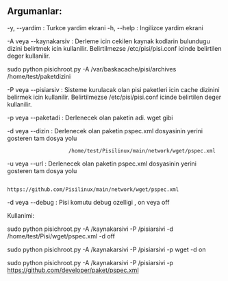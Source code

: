 
Argumanlar:
---------------------------
-y, --yardim          : Turkce yardim ekrani
-h, --help            : Ingilizce yardim ekrani

-A veya --kaynakarsiv : Derleme icin cekilen kaynak kodlarin bulundugu
                        dizini belirtmek icin kullanilir. Belirtilmezse
                        /etc/pisi/pisi.conf icinde belirtilen deger
                        kullanilir.

  sudo python pisichroot.py -A /var/baskacache/pisi/archives /home/test/paketdizini

-P veya --pisiarsiv   : Sisteme kurulacak olan pisi paketleri icin cache
                        dizinini belirmek icin kullanilir.  Belirtilmezse
                        /etc/pisi/pisi.conf icinde belirtilen deger kullanilir.

-p veya --paketadi    : Derlenecek olan paketin adi.  wget gibi

-d veya --dizin       : Derlenecek olan paketin pspec.xml dosyasinin yerini gosteren
                        tam dosya yolu

                        /home/test/Pisilinux/main/network/wget/pspec.xml

-u veya --url         : Derlenecek olan paketin pspec.xml dosyasinin yerini gosteren
                        tam dosya yolu

                       https://github.com/Pisilinux/main/network/wget/pspec.xml

-d veya --debug       : Pisi komutu debug ozelligi , on veya off

Kullanimi:

sudo python pisichroot.py -A /kaynakarsivi -P /pisiarsivi -d /home/test/Pisi/wget/pspec.xml -d off

sudo python pisichroot.py -A /kaynakarsivi -P /pisiarsivi -p wget -d on

sudo python pisichroot.py -A /kaynakarsivi -P /pisiarsivi -p https://github.com/developer/paket/pspec.xml
